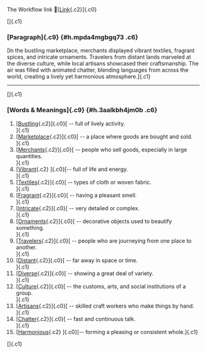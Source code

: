 The Workflow link
👏[[Link](https://www.google.com/url?q=http://www.google.com&sa=D&source=editors&ust=1761118392882072&usg=AOvVaw0xOtlx0Q-yooHwratdHSnz){.c2}]{.c0}

[]{.c1}

### [Paragraph]{.c9} {#h.mpda4mgbgq73 .c6}

[In the bustling marketplace, merchants displayed vibrant textiles,
fragrant spices, and intricate ornaments. Travelers from distant lands
marveled at the diverse culture, while local artisans showcased their
craftsmanship. The air was filled with animated chatter, blending
languages from across the world, creating a lively yet harmonious
atmosphere.]{.c1}

------------------------------------------------------------------------

[]{.c1}

### [Words & Meanings]{.c9} {#h.3aalkbh4jm0b .c6}

1.  [[Bustling](https://www.google.com/url?q=http://www.google.com&sa=D&source=editors&ust=1761118392883187&usg=AOvVaw3-4Hq07146L8pJ2SAsyhXB){.c2}]{.c0}[ --
    full of lively activity.\
    ]{.c1}
2.  [[Marketplace](https://www.google.com/url?q=http://www.google.com&sa=D&source=editors&ust=1761118392883385&usg=AOvVaw0VqrHSdGbrEKpMHIGqsb8J){.c2}]{.c0}[ --
    a place where goods are bought and sold.\
    ]{.c1}
3.  [[Merchants](https://www.google.com/url?q=http://www.google.com&sa=D&source=editors&ust=1761118392883527&usg=AOvVaw3cARKeRDJe1gbO_8SM_tiG){.c2}]{.c0}[ --
    people who sell goods, especially in large quantities.\
    ]{.c1}
4.  [[Vibrant](https://www.google.com/url?q=http://www.google.com&sa=D&source=editors&ust=1761118392883661&usg=AOvVaw2fe9ZmYQ0EP1trOjWbvyq8){.c2}
    ]{.c0}[-- full of life and energy.\
    ]{.c1}
5.  [[Textiles](https://www.google.com/url?q=http://www.google.com&sa=D&source=editors&ust=1761118392883763&usg=AOvVaw2ispx22Exde8FBqMCfY29D){.c2}]{.c0}[ --
    types of cloth or woven fabric.\
    ]{.c1}
6.  [[Fragrant](https://www.google.com/url?q=http://www.google.com&sa=D&source=editors&ust=1761118392883872&usg=AOvVaw2uNm1tlHUJSXhOzn6Hr9AS){.c2}]{.c0}[ --
    having a pleasant smell.\
    ]{.c1}
7.  [[Intricate](https://www.google.com/url?q=http://www.google.com&sa=D&source=editors&ust=1761118392883988&usg=AOvVaw1W5FzxFrb9e90cNXRFjm5J){.c2}]{.c0}[ --
    very detailed or complex.\
    ]{.c1}
8.  [[Ornaments](https://www.google.com/url?q=http://www.google.com&sa=D&source=editors&ust=1761118392884094&usg=AOvVaw392iPVlX_mc6vme-0Vdt9H){.c2}]{.c0}[ --
    decorative objects used to beautify something.\
    ]{.c1}
9.  [[Travelers](https://www.google.com/url?q=http://www.google.com&sa=D&source=editors&ust=1761118392884222&usg=AOvVaw0vpixYXi6-Rq8Hkf_1hrUT){.c2}]{.c0}[ --
    people who are journeying from one place to another.\
    ]{.c1}
10. [[Distant](https://www.google.com/url?q=http://www.google.com&sa=D&source=editors&ust=1761118392884346&usg=AOvVaw2g_6f-7jShWmLboqqnwNoh){.c2}]{.c0}[ --
    far away in space or time.\
    ]{.c1}
11. [[Diverse](https://www.google.com/url?q=http://www.google.com&sa=D&source=editors&ust=1761118392884452&usg=AOvVaw1trPcRK47qBmdZFE_Seub0){.c2}]{.c0}[ --
    showing a great deal of variety.\
    ]{.c1}
12. [[Culture](https://www.google.com/url?q=http://www.google.com&sa=D&source=editors&ust=1761118392884569&usg=AOvVaw3-nAVFi06O_bcGUlYuKYwc){.c2}]{.c0}[ --
    the customs, arts, and social institutions of a group.\
    ]{.c1}
13. [[Artisans](https://www.google.com/url?q=http://www.google.com&sa=D&source=editors&ust=1761118392884702&usg=AOvVaw3-Oq8WzVvP0xOz19LylfhW){.c2}]{.c0}[ --
    skilled craft workers who make things by hand.\
    ]{.c1}
14. [[Chatter](https://www.google.com/url?q=http://www.google.com&sa=D&source=editors&ust=1761118392884824&usg=AOvVaw0zdWz_FehZA80ho3wH1R_d){.c2}]{.c0}[ --
    fast and continuous talk.\
    ]{.c1}
15. [[Harmonious](https://www.google.com/url?q=http://www.google.com&sa=D&source=editors&ust=1761118392884937&usg=AOvVaw0dyQJsCmTqjcb1fg0cD8_T){.c2}
    ]{.c0}[-- forming a pleasing or consistent whole.]{.c1}

[]{.c1}
